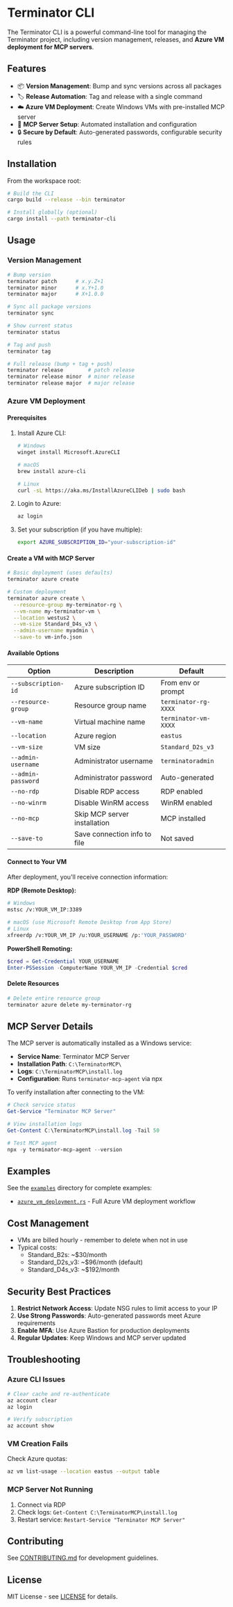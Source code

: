 # Terminator CLI

The Terminator CLI is a powerful command-line tool for managing the Terminator project, including version management, releases, and **Azure VM deployment for MCP servers**.

## Features

- 📦 **Version Management**: Bump and sync versions across all packages
- 🏷️ **Release Automation**: Tag and release with a single command
- ☁️ **Azure VM Deployment**: Create Windows VMs with pre-installed MCP server
- 🤖 **MCP Server Setup**: Automated installation and configuration
- 🔒 **Secure by Default**: Auto-generated passwords, configurable security rules

## Installation

From the workspace root:

```bash
# Build the CLI
cargo build --release --bin terminator

# Install globally (optional)
cargo install --path terminator-cli
```

## Usage

### Version Management

```bash
# Bump version
terminator patch      # x.y.Z+1
terminator minor      # x.Y+1.0
terminator major      # X+1.0.0

# Sync all package versions
terminator sync

# Show current status
terminator status

# Tag and push
terminator tag

# Full release (bump + tag + push)
terminator release        # patch release
terminator release minor  # minor release
terminator release major  # major release
```

### Azure VM Deployment

#### Prerequisites

1. Install Azure CLI:
   ```bash
   # Windows
   winget install Microsoft.AzureCLI
   
   # macOS
   brew install azure-cli
   
   # Linux
   curl -sL https://aka.ms/InstallAzureCLIDeb | sudo bash
   ```

2. Login to Azure:
   ```bash
   az login
   ```

3. Set your subscription (if you have multiple):
   ```bash
   export AZURE_SUBSCRIPTION_ID="your-subscription-id"
   ```

#### Create a VM with MCP Server

```bash
# Basic deployment (uses defaults)
terminator azure create

# Custom deployment
terminator azure create \
  --resource-group my-terminator-rg \
  --vm-name my-terminator-vm \
  --location westus2 \
  --vm-size Standard_D4s_v3 \
  --admin-username myadmin \
  --save-to vm-info.json
```

#### Available Options

| Option | Description | Default |
|--------|-------------|---------|
| `--subscription-id` | Azure subscription ID | From env or prompt |
| `--resource-group` | Resource group name | `terminator-rg-XXXX` |
| `--vm-name` | Virtual machine name | `terminator-vm-XXXX` |
| `--location` | Azure region | `eastus` |
| `--vm-size` | VM size | `Standard_D2s_v3` |
| `--admin-username` | Administrator username | `terminatoradmin` |
| `--admin-password` | Administrator password | Auto-generated |
| `--no-rdp` | Disable RDP access | RDP enabled |
| `--no-winrm` | Disable WinRM access | WinRM enabled |
| `--no-mcp` | Skip MCP server installation | MCP installed |
| `--save-to` | Save connection info to file | Not saved |

#### Connect to Your VM

After deployment, you'll receive connection information:

**RDP (Remote Desktop):**
```bash
# Windows
mstsc /v:YOUR_VM_IP:3389

# macOS (use Microsoft Remote Desktop from App Store)
# Linux
xfreerdp /v:YOUR_VM_IP /u:YOUR_USERNAME /p:'YOUR_PASSWORD'
```

**PowerShell Remoting:**
```powershell
$cred = Get-Credential YOUR_USERNAME
Enter-PSSession -ComputerName YOUR_VM_IP -Credential $cred
```

#### Delete Resources

```bash
# Delete entire resource group
terminator azure delete my-terminator-rg
```

## MCP Server Details

The MCP server is automatically installed as a Windows service:

- **Service Name**: Terminator MCP Server
- **Installation Path**: `C:\TerminatorMCP\`
- **Logs**: `C:\TerminatorMCP\install.log`
- **Configuration**: Runs `terminator-mcp-agent` via npx

To verify installation after connecting to the VM:

```powershell
# Check service status
Get-Service "Terminator MCP Server"

# View installation logs
Get-Content C:\TerminatorMCP\install.log -Tail 50

# Test MCP agent
npx -y terminator-mcp-agent --version
```

## Examples

See the [`examples`](../terminator/examples) directory for complete examples:

- [`azure_vm_deployment.rs`](../terminator/examples/azure_vm_deployment.rs) - Full Azure VM deployment workflow

## Cost Management

- VMs are billed hourly - remember to delete when not in use
- Typical costs:
  - Standard_B2s: ~$30/month
  - Standard_D2s_v3: ~$96/month (default)
  - Standard_D4s_v3: ~$192/month

## Security Best Practices

1. **Restrict Network Access**: Update NSG rules to limit access to your IP
2. **Use Strong Passwords**: Auto-generated passwords meet Azure requirements
3. **Enable MFA**: Use Azure Bastion for production deployments
4. **Regular Updates**: Keep Windows and MCP server updated

## Troubleshooting

### Azure CLI Issues

```bash
# Clear cache and re-authenticate
az account clear
az login

# Verify subscription
az account show
```

### VM Creation Fails

Check Azure quotas:
```bash
az vm list-usage --location eastus --output table
```

### MCP Server Not Running

1. Connect via RDP
2. Check logs: `Get-Content C:\TerminatorMCP\install.log`
3. Restart service: `Restart-Service "Terminator MCP Server"`

## Contributing

See [CONTRIBUTING.md](../CONTRIBUTING.md) for development guidelines.

## License

MIT License - see [LICENSE](../LICENSE) for details.